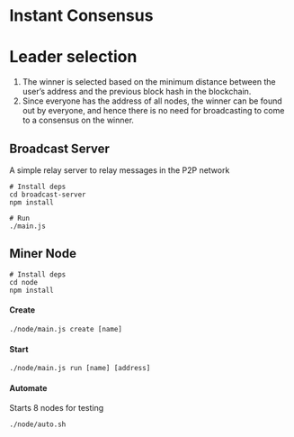 # Instant Consensus
# Leader selection
1.  The winner is selected based on the minimum distance between the user’s address and the previous block hash in the blockchain.
2.  Since everyone has the address of all nodes, the winner can be found out by everyone, and hence there is no need for broadcasting to come to a consensus on the winner.

## Broadcast Server
A simple relay server to relay messages in the P2P network

```
# Install deps
cd broadcast-server
npm install

# Run
./main.js
```
## Miner Node
```
# Install deps
cd node
npm install
```

#### Create
```
./node/main.js create [name]
```
#### Start
```
./node/main.js run [name] [address]
```
#### Automate
Starts 8 nodes for testing
```
./node/auto.sh
```
